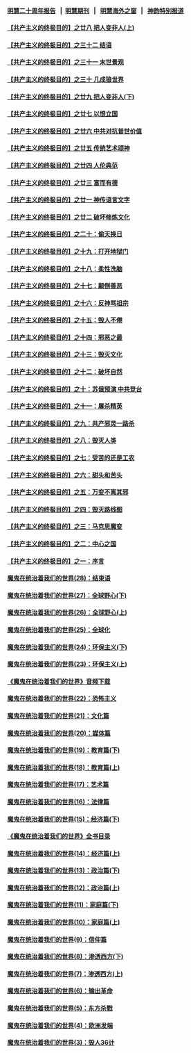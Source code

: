 #### [明慧二十周年报告](https://github.com/gfw-breaker/mh-reports/blob/master/README.md?t=07180537) &nbsp;&nbsp;|&nbsp;&nbsp;[明慧期刊](https://github.com/gfw-breaker/mh-qikan) &nbsp;&nbsp;|&nbsp;&nbsp; [明慧海外之窗](https://github.com/gfw-breaker/mh-news/blob/master/README.md?t=07180537) &nbsp;&nbsp;|&nbsp;&nbsp; [神韵特别报道](https://github.com/gfw-breaker/mh-news/blob/master/shenyun.md?t=07180537) 

#### [【共产主义的终极目的】之廿八 把人变非人(上)](../pages/nsc422/n11340492.md?t=07180537) 

#### [【共产主义的终极目的】之三十二 结语](../pages/nsc422/n11360535.md?t=07180537) 

#### [【共产主义的终极目的】之三十一 末世景观](../pages/nsc422/n11351129.md?t=07180537) 

#### [【共产主义的终极目的】之三十 几成狼世界](../pages/nsc422/n11348280.md?t=07180537) 

#### [【共产主义的终极目的】之廿九 把人变非人(下)](../pages/nsc422/n11344140.md?t=07180537) 

#### [【共产主义的终极目的】之廿七 以恨立国](../pages/nsc422/n11336944.md?t=07180537) 

#### [【共产主义的终极目的】之廿六 中共对抗普世价值](../pages/nsc422/n11324785.md?t=07180537) 

#### [【共产主义的终极目的】之廿五 传统艺术颂神](../pages/nsc422/n11296396.md?t=07180537) 

#### [【共产主义的终极目的】之廿四 人伦典范](../pages/nsc422/n11296397.md?t=07180537) 

#### [【共产主义的终极目的】之廿三 富而有德](../pages/nsc422/n11283598.md?t=07180537) 

#### [【共产主义的终极目的】之廿一 神传语言文字](../pages/nsc422/n11263265.md?t=07180537) 

#### [【共产主义的终极目的】之廿二 破坏修炼文化](../pages/nsc422/n11245728.md?t=07180537) 

#### [【共产主义的终极目的】之二十：偷天换日](../pages/nsc422/n11238846.md?t=07180537) 

#### [【共产主义的终极目的】之十九：打开地狱门](../pages/nsc422/n11206376.md?t=07180537) 

#### [【共产主义的终极目的】之十八：柔性洗脑](../pages/nsc422/n11199994.md?t=07180537) 

#### [【共产主义的终极目的】之十七：颠倒善恶](../pages/nsc422/n11179782.md?t=07180537) 

#### [【共产主义的终极目的】之十六：反神骂祖宗](../pages/nsc422/n11166798.md?t=07180537) 

#### [【共产主义的终极目的】之十五：毁人不倦](../pages/nsc422/n11166792.md?t=07180537) 

#### [【共产主义的终极目的】之十四：邪恶之最](../pages/nsc422/n11150249.md?t=07180537) 

#### [【共产主义的终极目的】之十三：毁灭文化](../pages/nsc422/n11135227.md?t=07180537) 

#### [【共产主义的终极目的】之十二：破坏自然](../pages/nsc422/n11135214.md?t=07180537) 

#### [【共产主义的终极目的】之十：苏俄预演 中共登台](../pages/nsc422/n11118424.md?t=07180537) 

#### [【共产主义的终极目的】之十一：屠杀精英](../pages/nsc422/n11118442.md?t=07180537) 

#### [【共产主义的终极目的】之九：共产邪灵一路杀](../pages/nsc422/n11114139.md?t=07180537) 

#### [【共产主义的终极目的】之八：毁灭人类](../pages/nsc422/n11108503.md?t=07180537) 

#### [【共产主义的终极目的】之七：受苦的还是工农](../pages/nsc422/n11101809.md?t=07180537) 

#### [【共产主义的终极目的】之六：甜头和苦头](../pages/nsc422/n11096971.md?t=07180537) 

#### [【共产主义的终极目的】之五：万变不离其邪](../pages/nsc422/n11091285.md?t=07180537) 

#### [【共产主义的终极目的】之四：毁灭路线图](../pages/nsc422/n11086284.md?t=07180537) 

#### [【共产主义的终极目的】之三：马克思魔变](../pages/nsc422/n11061941.md?t=07180537) 

#### [【共产主义的终极目的】之二：中心之国](../pages/nsc422/n11047728.md?t=07180537) 

#### [【共产主义的终极目的】之一：序言](../pages/nsc422/n11086077.md?t=07180537) 

#### [魔鬼在统治着我们的世界(28)：结束语](../pages/nsc422/n10936246.md?t=07180537) 

#### [魔鬼在统治着我们的世界(27)：全球野心(下)](../pages/nsc422/n10928319.md?t=07180537) 

#### [魔鬼在统治着我们的世界(26)：全球野心(上)](../pages/nsc422/n10900318.md?t=07180537) 

#### [魔鬼在统治着我们的世界(25)：全球化](../pages/nsc422/n10788205.md?t=07180537) 

#### [魔鬼在统治着我们的世界(24)：环保主义(下)](../pages/nsc422/n10695307.md?t=07180537) 

#### [魔鬼在统治着我们的世界(23)：环保主义(上)](../pages/nsc422/n10688613.md?t=07180537) 

#### [《魔鬼在统治着我们的世界》音频下载](../pages/nsc422/n10635553.md?t=07180537) 

#### [魔鬼在统治着我们的世界(22)：恐怖主义](../pages/nsc422/n10614727.md?t=07180537) 

#### [魔鬼在统治着我们的世界(21)：文化篇](../pages/nsc422/n10597706.md?t=07180537) 

#### [魔鬼在统治着我们的世界(20)：媒体篇](../pages/nsc422/n10586579.md?t=07180537) 

#### [魔鬼在统治着我们的世界(19)：教育篇(下)](../pages/nsc422/n10564808.md?t=07180537) 

#### [魔鬼在统治着我们的世界(18)：教育篇(上)](../pages/nsc422/n10526970.md?t=07180537) 

#### [魔鬼在统治着我们的世界(17)：艺术篇](../pages/nsc422/n10499093.md?t=07180537) 

#### [魔鬼在统治着我们的世界(16)：法律篇](../pages/nsc422/n10485969.md?t=07180537) 

#### [魔鬼在统治着我们的世界(15)：经济篇(下)](../pages/nsc422/n10469975.md?t=07180537) 

#### [《魔鬼在统治着我们的世界》全书目录](../pages/nsc422/n10464261.md?t=07180537) 

#### [魔鬼在统治着我们的世界(14)：经济篇(上)](../pages/nsc422/n10457370.md?t=07180537) 

#### [魔鬼在统治着我们的世界(13)：政治篇(下)](../pages/nsc422/n10448270.md?t=07180537) 

#### [魔鬼在统治着我们的世界(12)：政治篇(上)](../pages/nsc422/n10444576.md?t=07180537) 

#### [魔鬼在统治着我们的世界(11)：家庭篇(下)](../pages/nsc422/n10440961.md?t=07180537) 

#### [魔鬼在统治着我们的世界(10)：家庭篇(上)](../pages/nsc422/n10435448.md?t=07180537) 

#### [魔鬼在统治着我们的世界(9)：信仰篇](../pages/nsc422/n10432159.md?t=07180537) 

#### [魔鬼在统治着我们的世界(8)：渗透西方(下)](../pages/nsc422/n10429603.md?t=07180537) 

#### [魔鬼在统治着我们的世界(7)：渗透西方(上)](../pages/nsc422/n10426013.md?t=07180537) 

#### [魔鬼在统治着我们的世界(6)：输出革命](../pages/nsc422/n10421536.md?t=07180537) 

#### [魔鬼在统治着我们的世界(5)：东方杀戮](../pages/nsc422/n10417707.md?t=07180537) 

#### [魔鬼在统治着我们的世界(4)：欧洲发端](../pages/nsc422/n10414890.md?t=07180537) 

#### [魔鬼在统治着我们的世界(3)：毁人36计](../pages/nsc422/n10411583.md?t=07180537) 

